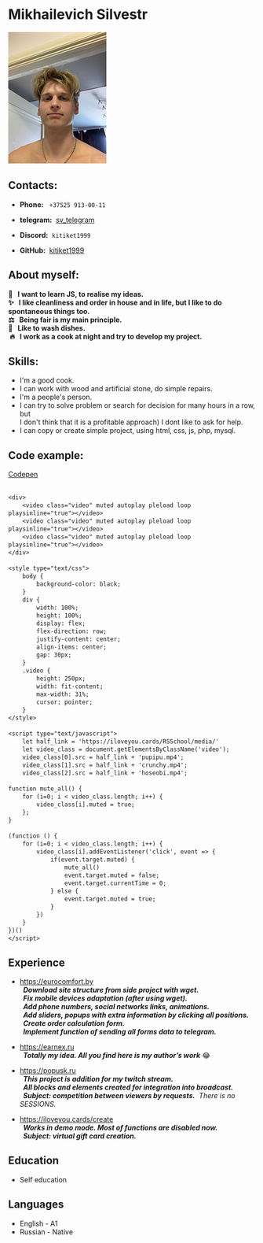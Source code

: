 # Mikhailevich Silvestr

![Me](me-200px.jpg)

## Contacts:

- **Phone:** &nbsp; ```+37525 913-00-11```

- **telegram:**&nbsp; [sv_telegram](https://t.me//sv_telegram)

- **Discord:**&nbsp; ```kitiket1999```

- **GitHub:**&nbsp; [kitiket1999](https://github.com/kitiket1999)

## About myself:

  

**📖  &nbsp; I want to learn JS, to realise my ideas.\
✨ &nbsp; I like cleanliness and order in house and in life, but I like to do spontaneous things too.\
⚖️ &nbsp; Being fair is my main principle.\
🤡 &nbsp; Like to wash dishes. \
&nbsp;🔥 &nbsp; I work as a cook at night and try to develop my project.**

## Skills:

- I'm a good cook.
- I can work with wood and artificial stone, do simple repairs.
- I'm a people's person.
- I can try to solve problem or search for decision for many hours in a row, but\
I don't think that it is a profitable approach) I dont like to ask for help.
- I can copy or create simple project, using html,&nbsp;css,&nbsp;js,&nbsp;php,&nbsp;mysql.

## Code example:

  

[Codepen](https://codepen.io/kitiket/pen/gOQWVQv)

```

<div>
    <video class="video" muted autoplay pleload loop playsinline="true"></video>
    <video class="video" muted autoplay pleload loop playsinline="true"></video>
    <video class="video" muted autoplay pleload loop playsinline="true"></video>
</div>

<style type="text/css">
	body {
		background-color: black;
	}
	div {
		width: 100%;
		height: 100%;
		display: flex;
		flex-direction: row;
		justify-content: center;
		align-items: center;
		gap: 30px;
	}
	.video {
		height: 250px;
		width: fit-content;
		max-width: 31%;
		cursor: pointer;
	}
</style>

<script type="text/javascript">
	let half_link = 'https://iloveyou.cards/RSSchool/media/'
	let video_class = document.getElementsByClassName('video');
	video_class[0].src = half_link + 'pupipu.mp4';
	video_class[1].src = half_link + 'crunchy.mp4';
	video_class[2].src = half_link + 'hoseobi.mp4';

function mute_all() {
	for (i=0; i < video_class.length; i++) {
		video_class[i].muted = true;
	};
}

(function () {
	for (i=0; i < video_class.length; i++) {
		video_class[i].addEventListener('click', event => {
			if(event.target.muted) {
				mute_all()
				event.target.muted = false;
				event.target.currentTime = 0;
			} else {
				event.target.muted = true;
			}
		})
	}
})()
</script>
```

## Experience

- <https://eurocomfort.by>\
**_&nbsp; Download site structure from side project with wget.\
&nbsp; Fix mobile devices adaptation (after using wget).\
&nbsp; Add phone numbers, social networks links, animations.\
&nbsp; Add sliders, popups with extra information by clicking all positions.\
&nbsp; Create order calculation form.\
&nbsp; Implement function of sending all forms data to telegram._**

- <https://earnex.ru>\
**_&nbsp; Totally my idea. All you find here is my author’s work_** 😂

- <https://popusk.ru>\
**_&nbsp; This project is addition for my twitch stream.\
&nbsp; All blocks and elements created for integration into broadcast.\
&nbsp; Subject: competition between viewers by requests._**
&nbsp;_There is no SESSIONS._

- <https://iloveyou.cards/create>\
**_&nbsp; Works in demo mode. Most of functions are disabled now.\
&nbsp; Subject: virtual gift card creation._**

## Education

- Self education

## Languages

- English - A1
- Russian - Native